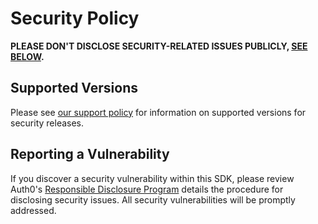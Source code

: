 # Security Policy

**PLEASE DON'T DISCLOSE SECURITY-RELATED ISSUES PUBLICLY, [SEE BELOW](#reporting-a-vulnerability).**

## Supported Versions

Please see [our support policy](https://github.com/auth0/auth0-PHP#support-policy) for information on supported versions for security releases.

## Reporting a Vulnerability

If you discover a security vulnerability within this SDK, please review Auth0's [Responsible Disclosure Program](https://auth0.com/responsible-disclosure-policy) details the procedure for disclosing security issues. All security vulnerabilities will be promptly addressed.
